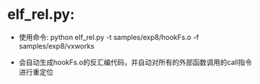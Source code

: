 # elf_rel.py:

- 使用命令:  python elf_rel.py -t samples/exp8/hookFs.o -f samples/exp8/vxworks

- 会自动生成hookFs.o的反汇编代码，并自动对所有的外部函数调用的call指令进行重定位

